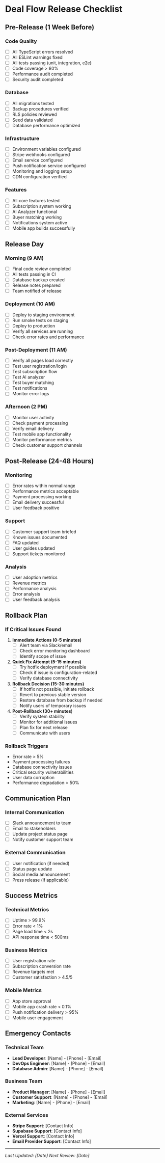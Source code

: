 # Deal Flow Release Checklist

## Pre-Release (1 Week Before)

### Code Quality
- [ ] All TypeScript errors resolved
- [ ] All ESLint warnings fixed
- [ ] All tests passing (unit, integration, e2e)
- [ ] Code coverage > 80%
- [ ] Performance audit completed
- [ ] Security audit completed

### Database
- [ ] All migrations tested
- [ ] Backup procedures verified
- [ ] RLS policies reviewed
- [ ] Seed data validated
- [ ] Database performance optimized

### Infrastructure
- [ ] Environment variables configured
- [ ] Stripe webhooks configured
- [ ] Email service configured
- [ ] Push notification service configured
- [ ] Monitoring and logging setup
- [ ] CDN configuration verified

### Features
- [ ] All core features tested
- [ ] Subscription system working
- [ ] AI Analyzer functional
- [ ] Buyer matching working
- [ ] Notifications system active
- [ ] Mobile app builds successfully

## Release Day

### Morning (9 AM)
- [ ] Final code review completed
- [ ] All tests passing in CI
- [ ] Database backup created
- [ ] Release notes prepared
- [ ] Team notified of release

### Deployment (10 AM)
- [ ] Deploy to staging environment
- [ ] Run smoke tests on staging
- [ ] Deploy to production
- [ ] Verify all services are running
- [ ] Check error rates and performance

### Post-Deployment (11 AM)
- [ ] Verify all pages load correctly
- [ ] Test user registration/login
- [ ] Test subscription flow
- [ ] Test AI analyzer
- [ ] Test buyer matching
- [ ] Test notifications
- [ ] Monitor error logs

### Afternoon (2 PM)
- [ ] Monitor user activity
- [ ] Check payment processing
- [ ] Verify email delivery
- [ ] Test mobile app functionality
- [ ] Monitor performance metrics
- [ ] Check customer support channels

## Post-Release (24-48 Hours)

### Monitoring
- [ ] Error rates within normal range
- [ ] Performance metrics acceptable
- [ ] Payment processing working
- [ ] Email delivery successful
- [ ] User feedback positive

### Support
- [ ] Customer support team briefed
- [ ] Known issues documented
- [ ] FAQ updated
- [ ] User guides updated
- [ ] Support tickets monitored

### Analysis
- [ ] User adoption metrics
- [ ] Revenue metrics
- [ ] Performance analysis
- [ ] Error analysis
- [ ] User feedback analysis

## Rollback Plan

### If Critical Issues Found
1. **Immediate Actions (0-5 minutes)**
   - [ ] Alert team via Slack/email
   - [ ] Check error monitoring dashboard
   - [ ] Identify scope of issue

2. **Quick Fix Attempt (5-15 minutes)**
   - [ ] Try hotfix deployment if possible
   - [ ] Check if issue is configuration-related
   - [ ] Verify database connectivity

3. **Rollback Decision (15-30 minutes)**
   - [ ] If hotfix not possible, initiate rollback
   - [ ] Revert to previous stable version
   - [ ] Restore database from backup if needed
   - [ ] Notify users of temporary issues

4. **Post-Rollback (30+ minutes)**
   - [ ] Verify system stability
   - [ ] Monitor for additional issues
   - [ ] Plan fix for next release
   - [ ] Communicate with users

### Rollback Triggers
- Error rate > 5%
- Payment processing failures
- Database connectivity issues
- Critical security vulnerabilities
- User data corruption
- Performance degradation > 50%

## Communication Plan

### Internal Communication
- [ ] Slack announcement to team
- [ ] Email to stakeholders
- [ ] Update project status page
- [ ] Notify customer support team

### External Communication
- [ ] User notification (if needed)
- [ ] Status page update
- [ ] Social media announcement
- [ ] Press release (if applicable)

## Success Metrics

### Technical Metrics
- [ ] Uptime > 99.9%
- [ ] Error rate < 1%
- [ ] Page load time < 2s
- [ ] API response time < 500ms

### Business Metrics
- [ ] User registration rate
- [ ] Subscription conversion rate
- [ ] Revenue targets met
- [ ] Customer satisfaction > 4.5/5

### Mobile Metrics
- [ ] App store approval
- [ ] Mobile app crash rate < 0.1%
- [ ] Push notification delivery > 95%
- [ ] Mobile user engagement

## Emergency Contacts

### Technical Team
- **Lead Developer**: [Name] - [Phone] - [Email]
- **DevOps Engineer**: [Name] - [Phone] - [Email]
- **Database Admin**: [Name] - [Phone] - [Email]

### Business Team
- **Product Manager**: [Name] - [Phone] - [Email]
- **Customer Support**: [Name] - [Phone] - [Email]
- **Marketing**: [Name] - [Phone] - [Email]

### External Services
- **Stripe Support**: [Contact Info]
- **Supabase Support**: [Contact Info]
- **Vercel Support**: [Contact Info]
- **Email Provider Support**: [Contact Info]

---

*Last Updated: [Date]*
*Next Review: [Date]*
